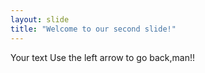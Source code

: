 ```yaml
---
layout: slide
title: "Welcome to our second slide!"
---
```

Your text
Use the left arrow to go back,man!!
